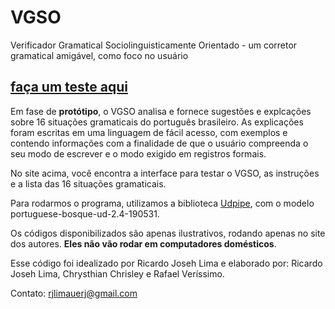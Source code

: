 # VGSO 
Verificador Gramatical Sociolinguisticamente Orientado - um corretor gramatical amigável, como foco no usuário
## [faça um teste aqui](https://rjlimauerj.pythonanywhere.com)

Em fase de **protótipo**, o VGSO analisa e fornece sugestões e explcações sobre 16 situações gramaticais do português brasileiro. As explicações foram escritas em uma linguagem de fácil acesso, com exemplos e contendo informações com a finalidade de que o usuário compreenda o seu modo de escrever e o modo exigido em registros formais.

No site acima, você encontra a interface para testar o VGSO, as instruções e a lista das 16 situações gramaticais.

Para rodarmos o programa, utilizamos a biblioteca [Udpipe](http://ufal.mff.cuni.cz/udpipe), com o modelo portuguese-bosque-ud-2.4-190531.

Os códigos disponibilizados são apenas ilustrativos, rodando apenas no site dos autores. **Eles não vão rodar em computadores domésticos**.

Esse código foi idealizado por Ricardo Joseh Lima e elaborado por: Ricardo Joseh Lima, Chrysthian Chrisley e Rafael Veríssimo.

Contato: rjlimauerj@gmail.com

